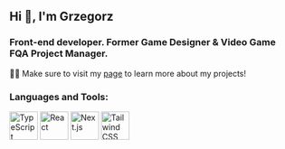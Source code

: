 <h2 align="left">Hi 👋, I'm Grzegorz</h1>
<h3 align="left">Front-end developer. Former Game Designer & Video Game FQA Project Manager.</h3>

<p>👨‍💻 Make sure to visit my <a href="https://gd-portfolio.vercel.app/" target="_blank" rel="noreferrer">page</a> to learn more about my projects!</p>

<h3 align="left">Languages and Tools:</h3>
<div >
	<img width="50" src="https://user-images.githubusercontent.com/25181517/183890598-19a0ac2d-e88a-4005-a8df-1ee36782fde1.png" alt="TypeScript" title="TypeScript"/>
	<img width="50" src="https://user-images.githubusercontent.com/25181517/183897015-94a058a6-b86e-4e42-a37f-bf92061753e5.png" alt="React" title="React"/>
	<img width="50" src="https://github.com/marwin1991/profile-technology-icons/assets/136815194/5f8c622c-c217-4649-b0a9-7e0ee24bd704" alt="Next.js" title="Next.js"/>
	<img width="50" src="https://user-images.githubusercontent.com/25181517/202896760-337261ed-ee92-4979-84c4-d4b829c7355d.png" alt="Tailwind CSS" title="Tailwind CSS"/>
</div>
